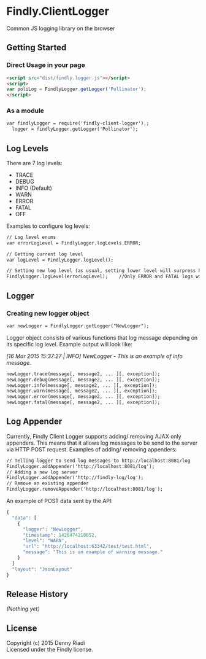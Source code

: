 # Findly.ClientLogger

Common JS logging library on the browser

## Getting Started

### Direct Usage in your page

```html
<script src="dist/findly.logger.js"></script>
<script>
var poliLog = FindlyLogger.getLogger('Pollinator');
</script>
```

### As a module

```html
var findlyLogger = require('findly-client-logger'),;
  logger = findlyLogger.getLogger('Pollinator');
```

## Log Levels

There are 7 log levels:
* TRACE
* DEBUG
* INFO (Default)
* WARN
* ERROR
* FATAL
* OFF

Examples to configure log levels:

```html
// Log level enums
var errorLogLevel = FindlyLogger.logLevels.ERROR;

// Getting current log level
var logLevel = FindlyLogger.logLevel();

// Setting new log level (as usual, setting lower level will surpress higher level logging)
FindlyLogger.logLevel(errorLogLevel);    //Only ERROR and FATAL logs will be recorded
```

## Logger

### Creating new logger object

```html
var newLogger = FindlyLogger.getLogger("NewLogger");
```

Logger object consists of various functions that log message depending on its specific log level. Example output will look like:

*[16 Mar 2015 15:37:27 | INFO] NewLogger - This is an example of info message.*

```html
newLogger.trace(message[, message2, ... ][, exception]);
newLogger.debug(message[, message2, ... ][, exception]);
newLogger.info(message[, message2, ... ][, exception]);
newLogger.warn(message[, message2, ... ][, exception]);
newLogger.error(message[, message2, ... ][, exception]);
newLogger.fatal(message[, message2, ... ][, exception]);
```

## Log Appender

Currently, Findly Client Logger supports adding/ removing AJAX only appenders. This means that it allows log messages to be send to the server via HTTP POST request. Examples of adding/ removing appenders:

```html
// Telling logger to send log messages to http://localhost:8081/log
FindlyLogger.addAppender('http://localhost:8081/log');
// Adding a new log server
FindlyLogger.addAppender('http://findly-log/log');
// Remove an existing appender
FindlyLogger.removeAppender('http://localhost:8081/log');
```

An example of POST data sent by the API:
```javascript
{
  "data": [
    {
      "logger": "NewLogger",
      "timestamp": 1426474210652,
      "level": "WARN",
      "url": "http://localhost:63342/test/test.html",
      "message": "This is an example of warning message."
    }
  ]
  "layout": "JsonLayout"
}
```

## Release History
_(Nothing yet)_

## License
Copyright (c) 2015 Denny Riadi  
Licensed under the Findly license.
